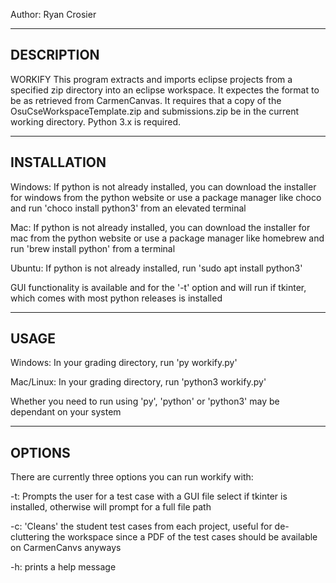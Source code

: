 Author: Ryan Crosier

------------------------------------------------------------------
DESCRIPTION
------------------------------------------------------------------
WORKIFY
This program extracts and imports eclipse projects from a specified
zip directory into an eclipse workspace. It expectes the format
to be as retrieved from CarmenCanvas. It requires that a copy of
the OsuCseWorkspaceTemplate.zip and submissions.zip be in the current
working directory. Python 3.x is required.

------------------------------------------------------------------
INSTALLATION
------------------------------------------------------------------
Windows:
If python is not already installed, you can download the installer
for windows from the python website or use a package manager like
choco and run 'choco install python3' from an elevated terminal

Mac:
If python is not already installed, you can download the installer
for mac from the python website or use a package manager like
homebrew and run 'brew install python' from a terminal

Ubuntu:
If python is not already installed, run 'sudo apt install python3'

GUI functionality is available and for the '-t' option and will
run if tkinter, which comes with most python releases is installed

------------------------------------------------------------------
USAGE
------------------------------------------------------------------
Windows:
In your grading directory, run 'py workify.py'

Mac/Linux:
In your grading directory, run 'python3 workify.py'

Whether you need to run using 'py', 'python' or 'python3' may be
dependant on your system

------------------------------------------------------------------
OPTIONS
------------------------------------------------------------------
There are currently three options you can run workify with:

-t: Prompts the user for a test case with a GUI file select if
tkinter is installed, otherwise will prompt for a full file path

-c: 'Cleans' the student test cases from each project, useful
for de-cluttering the workspace since a PDF of the test cases
should be available on CarmenCanvs anyways

-h: prints a help message













 

